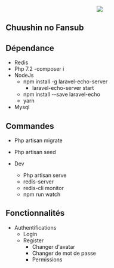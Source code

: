 <p align="center">
    <img src="https://www.chuushin-no-fansub.fr/public/img/site/banniere.jpg"/>
</p>

## Chuushin no Fansub

## Dépendance

- Redis
- Php 7.2
    -composer i
- NodeJs
    - npm install -g laravel-echo-server
        - laravel-echo-server start
    - npm install --save laravel-echo
    - yarn
- Mysql

## Commandes 

- Php artisan migrate
- Php artisan seed


- Dev
    - Php artisan serve
    - redis-server
    - redis-cli monitor
    - npm run watch
   
## Fonctionnalités

- Authentifications
    - Login
    - Register
        - Changer d'avatar
        - Changer de mot de passe
        - Permissions
